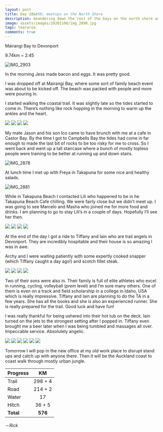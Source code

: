 ```yaml
---
layout: post
title: Day 28&#58; meetups on the North Shore
description: meandering down the rest of the bays on the north shore and meeting friends along the way
image: assets/images/20201108/img_2898.jpg
tags: teararoa
comments: true
---
```


Mairangi Bay to Devonport

9.74km ~ 2:45

![IMG_2903](/assets/images/20201108/img_2903.jpg)

In the morning Jess made bacon and eggs. It was pretty good.

I was dropped off at Mairangi Bay, where some sort of family beach event was about to be kicked off. The beach was packed with people and more were pouring in. 

I started walking the coastal trail. It was slightly late so the tides started to come in. There’s nothing like rock hopping in the morning to warm up the ankles and the heart.

<div class="gallery" data-columns="2">
  <img src="/assets/images/20201108/img_2876.jpg">
  <img src="/assets/images/20201108/img_2877.jpg">
  <img src="/assets/images/20201108/img_2879.jpg">
  <img src="/assets/images/20201108/img_2880.jpg">
</div>

My mate Jason and his son Ico came to have brunch with me at a cafe in Castor Bay. By the time I got to Campbells Bay the tides had come in far enough to made the last bit of rocks to be too risky for me to cross. So I went back and went up a tall staircase where a bunch of mostly topless people were training to be better at running up and down stairs. 

![IMG_2878](/assets/images/20201108/img_2878.jpg)

At lunch time I met up with Freya in Takapuna for some nice and healthy salads. 

![IMG_2881](/assets/images/20201108/img_2881.jpg)

While in Takapuna Beach I contacted Lili who happened to be in he Takapuna Beach Cafe chilling. We were fairly close but we didn’t meet up. I was going to see Marcelo and Masha who joined me for more food and drinks. I am planning to go to stay Lili’s  in a couple of days. Hopefully I’ll see her then. 

<div class="gallery" data-columns="2">
  <img src="/assets/images/20201108/img_2882.jpg">
  <img src="/assets/images/20201108/img_2883.jpg">
  <img src="/assets/images/20201108/img_2885.jpg">
  <img src="/assets/images/20201108/img_2886.jpg">
</div>

At the end of the day I got a ride to Tiffany and Iain who are trail angels in Devonport. They are incredibly hospitable and their house is so amazing I was in awe. 

Archy and I were waiting patiently with some expertly cooked snapper (which Tiffany caught a day ago!) and scotch fillet steak. 

<div class="gallery" data-columns="2">
  <img src="/assets/images/20201108/img_2889.jpg">
  <img src="/assets/images/20201108/img_2890.jpg">
  <img src="/assets/images/20201108/img_2891.jpg">
  <img src="/assets/images/20201108/img_2892.jpg">
</div>

Two of their sons were also in. Their family is full of elite athletes who excel in running, cycling, volleyball (*prem* level) and I’m sure many others. One of them is even on a track and field scholarship in a college in Idaho, USA which is really impressive. Tiffany and Iain are planning to do the TA in a few years. She has all the books and she is also an experienced runner. She is really prepared for the trail. Good luck and have fun!

I was really thankful for being ushered into their hot tub on the deck. Iain turned on the jets to the strongest setting after I popped in. Tiffany even brought me a beer later when I was being tumbled and massages all over. Impeccable service. Absolutely angelic. 

<div class="gallery" data-columns="2">
  <img src="/assets/images/20201108/img_2893.jpg">
  <img src="/assets/images/20201108/img_2895.jpg">
  <img src="/assets/images/20201108/img_2898.jpg">
  <img src="/assets/images/20201108/img_2900.jpg">
  <img src="/assets/images/20201108/img_2901.jpg">
  <img src="/assets/images/20201108/img_2902.jpg">
</div>

Tomorrow I will pop in the new office at my old work place to disrupt stand ups and catch up with anyone there. Then it will be the Auckland coast to coast walk through mostly urban jungle. 

| Progress | KM |
| ---- |:----:|
| Trail | 298 + 4 |
| Road | 214 + 2 |
| Water | 17 |
| Hitch | 36 + 5 |
| **Total** | **576** |

－_Rick_